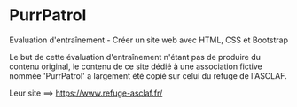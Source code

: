 # PurrPatrol
Evaluation d'entraînement - Créer un site web avec HTML, CSS et Bootstrap

Le but de cette évaluation d'entraînement n'étant pas de produire du contenu original, le contenu de ce site dédié à une association fictive nommée 'PurrPatrol' a largement été copié sur celui du refuge de l'ASCLAF.

Leur site ==> https://www.refuge-asclaf.fr/


